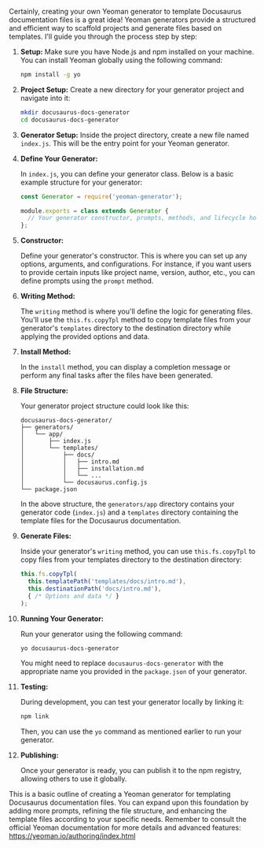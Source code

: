 Certainly, creating your own Yeoman generator to template Docusaurus documentation files is a great idea! Yeoman generators provide a structured and efficient way to scaffold projects and generate files based on templates. I'll guide you through the process step by step:

1. **Setup:** Make sure you have Node.js and npm installed on your machine. You can install Yeoman globally using the following command:

   ```bash
   npm install -g yo
   ```

2. **Project Setup:** Create a new directory for your generator project and navigate into it:

   ```bash
   mkdir docusaurus-docs-generator
   cd docusaurus-docs-generator
   ```

3. **Generator Setup:** Inside the project directory, create a new file named `index.js`. This will be the entry point for your Yeoman generator.

4. **Define Your Generator:**
   
   In `index.js`, you can define your generator class. Below is a basic example structure for your generator:

   ```javascript
   const Generator = require('yeoman-generator');

   module.exports = class extends Generator {
     // Your generator constructor, prompts, methods, and lifecycle hooks will go here.
   };
   ```

5. **Constructor:**
   
   Define your generator's constructor. This is where you can set up any options, arguments, and configurations. For instance, if you want users to provide certain inputs like project name, version, author, etc., you can define prompts using the `prompt` method.

6. **Writing Method:**
   
   The `writing` method is where you'll define the logic for generating files. You'll use the `this.fs.copyTpl` method to copy template files from your generator's `templates` directory to the destination directory while applying the provided options and data.

7. **Install Method:**
   
   In the `install` method, you can display a completion message or perform any final tasks after the files have been generated.

8. **File Structure:**

   Your generator project structure could look like this:

   ```
   docusaurus-docs-generator/
   ├── generators/
   │   └── app/
   │       ├── index.js
   │       └── templates/
   │           ├── docs/
   │           │   ├── intro.md
   │           │   ├── installation.md
   │           │   └── ...
   │           └── docusaurus.config.js
   └── package.json
   ```

   In the above structure, the `generators/app` directory contains your generator code (`index.js`) and a `templates` directory containing the template files for the Docusaurus documentation.

9. **Generate Files:**
   
   Inside your generator's `writing` method, you can use `this.fs.copyTpl` to copy files from your templates directory to the destination directory:

   ```javascript
   this.fs.copyTpl(
     this.templatePath('templates/docs/intro.md'),
     this.destinationPath('docs/intro.md'),
     { /* Options and data */ }
   );
   ```

10. **Running Your Generator:**
   
    Run your generator using the following command:

    ```bash
    yo docusaurus-docs-generator
    ```

    You might need to replace `docusaurus-docs-generator` with the appropriate name you provided in the `package.json` of your generator.

11. **Testing:**
   
    During development, you can test your generator locally by linking it:

    ```bash
    npm link
    ```

    Then, you can use the `yo` command as mentioned earlier to run your generator.

12. **Publishing:**

    Once your generator is ready, you can publish it to the npm registry, allowing others to use it globally.

This is a basic outline of creating a Yeoman generator for templating Docusaurus documentation files. You can expand upon this foundation by adding more prompts, refining the file structure, and enhancing the template files according to your specific needs. Remember to consult the official Yeoman documentation for more details and advanced features: https://yeoman.io/authoring/index.html
